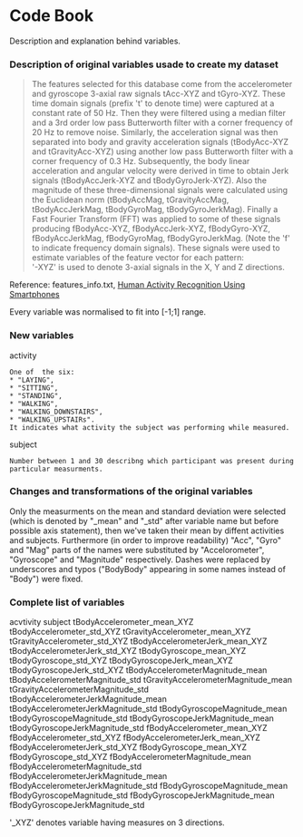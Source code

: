 # Code Book
Description and explanation behind variables.


### Description of original variables usade to create my dataset

>The features selected for this database come from the accelerometer and gyroscope 3-axial raw signals tAcc-XYZ and tGyro-XYZ. These time domain signals (prefix 't' to denote time) were captured at a constant rate of 50 Hz. Then they were filtered using a median filter and a 3rd order low pass Butterworth filter with a corner frequency of 20 Hz to remove noise. Similarly, the acceleration signal was then separated into body and gravity acceleration signals (tBodyAcc-XYZ and tGravityAcc-XYZ) using another low pass Butterworth filter with a corner frequency of 0.3 Hz. 
>Subsequently, the body linear acceleration and angular velocity were derived in time to obtain Jerk signals (tBodyAccJerk-XYZ and tBodyGyroJerk-XYZ). Also the magnitude of these three-dimensional signals were calculated using the Euclidean norm (tBodyAccMag, tGravityAccMag, tBodyAccJerkMag, tBodyGyroMag, tBodyGyroJerkMag). 
>Finally a Fast Fourier Transform (FFT) was applied to some of these signals producing fBodyAcc-XYZ, fBodyAccJerk-XYZ, fBodyGyro-XYZ, fBodyAccJerkMag, fBodyGyroMag, fBodyGyroJerkMag. (Note the 'f' to indicate frequency domain signals). 
>These signals were used to estimate variables of the feature vector for each pattern:  
>'-XYZ' is used to denote 3-axial signals in the X, Y and Z directions.

Reference: features_info.txt, [Human Activity Recognition Using Smartphones](http://archive.ics.uci.edu/ml/datasets/Human+Activity+Recognition+Using+Smartphones)

Every variable was normalised to fit into [-1;1] range.


### New variables

activity

	One of  the six:
	* "LAYING",
	* "SITTING",
	* "STANDING",
	* "WALKING",
	* "WALKING_DOWNSTAIRS",
	* "WALKING_UPSTAIRs".
	It indicates what activity the subject was performing while measured.

subject

	Number between 1 and 30 describng which participant was present during particular measurments.


### Changes and transformations of the original variables

Only the measurments on the mean and standard deviation were selected (which is denoted by "_mean" and "_std" after variable name but before possible axis statement),
then we've taken their mean by diffent activities and subjects. Furthermore (in order to improve readability) "Acc", "Gyro" and "Mag" parts of the names were substituted
by "Accelorometer", "Gyroscope" and "Magnitude" respectively. Dashes were replaced by underscores and typos ("BodyBody" appearing in some names instead of "Body") were fixed.


### Complete list of variables

acvtivity
subject
tBodyAccelerometer_mean_XYZ
tBodyAccelerometer_std_XYZ
tGravityAccelerometer_mean_XYZ
tGravityAccelerometer_std_XYZ
tBodyAccelerometerJerk_mean_XYZ
tBodyAccelerometerJerk_std_XYZ
tBodyGyroscope_mean_XYZ
tBodyGyroscope_std_XYZ
tBodyGyroscopeJerk_mean_XYZ
tBodyGyroscopeJerk_std_XYZ
tBodyAccelerometerMagnitude_mean
tBodyAccelerometerMagnitude_std
tGravityAccelerometerMagnitude_mean
tGravityAccelerometerMagnitude_std
tBodyAccelerometerJerkMagnitude_mean
tBodyAccelerometerJerkMagnitude_std
tBodyGyroscopeMagnitude_mean
tBodyGyroscopeMagnitude_std
tBodyGyroscopeJerkMagnitude_mean
tBodyGyroscopeJerkMagnitude_std
fBodyAccelerometer_mean_XYZ
fBodyAccelerometer_std_XYZ
fBodyAccelerometerJerk_mean_XYZ
fBodyAccelerometerJerk_std_XYZ
fBodyGyroscope_mean_XYZ
fBodyGyroscope_std_XYZ
fBodyAccelerometerMagnitude_mean
fBodyAccelerometerMagnitude_std
fBodyAccelerometerJerkMagnitude_mean
fBodyAccelerometerJerkMagnitude_std
fBodyGyroscopeMagnitude_mean
fBodyGyroscopeMagnitude_std
fBodyGyroscopeJerkMagnitude_mean
fBodyGyroscopeJerkMagnitude_std

'_XYZ' denotes variable having measures on 3 directions.